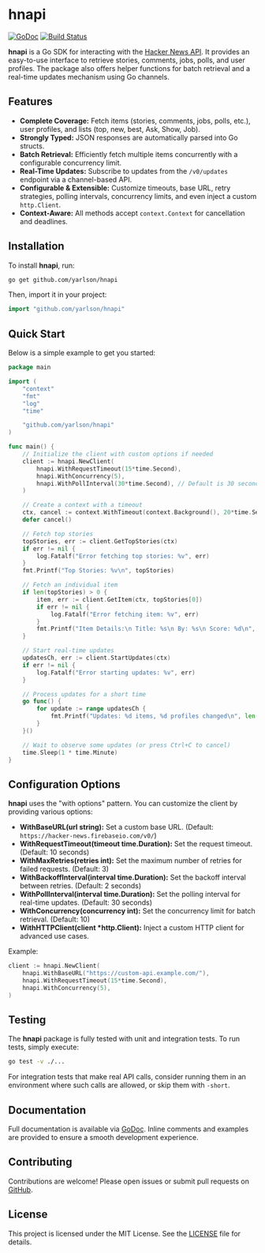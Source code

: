 # hnapi

[![GoDoc](https://godoc.org/github.com/yarlson/hnapi?status.svg)](https://godoc.org/github.com/yarlson/hnapi)
[![Build Status](https://travis-ci.org/yarlson/hnapi.svg?branch=master)](https://travis-ci.org/yarlson/hnapi)

**hnapi** is a Go SDK for interacting with the [Hacker News API](https://github.com/HackerNews/API). It provides an easy-to-use interface to retrieve stories, comments, jobs, polls, and user profiles. The package also offers helper functions for batch retrieval and a real-time updates mechanism using Go channels.

## Features

- **Complete Coverage:** Fetch items (stories, comments, jobs, polls, etc.), user profiles, and lists (top, new, best, Ask, Show, Job).
- **Strongly Typed:** JSON responses are automatically parsed into Go structs.
- **Batch Retrieval:** Efficiently fetch multiple items concurrently with a configurable concurrency limit.
- **Real-Time Updates:** Subscribe to updates from the `/v0/updates` endpoint via a channel-based API.
- **Configurable & Extensible:** Customize timeouts, base URL, retry strategies, polling intervals, concurrency limits, and even inject a custom `http.Client`.
- **Context-Aware:** All methods accept `context.Context` for cancellation and deadlines.

## Installation

To install **hnapi**, run:

```bash
go get github.com/yarlson/hnapi
```

Then, import it in your project:

```go
import "github.com/yarlson/hnapi"
```

## Quick Start

Below is a simple example to get you started:

```go
package main

import (
	"context"
	"fmt"
	"log"
	"time"

	"github.com/yarlson/hnapi"
)

func main() {
	// Initialize the client with custom options if needed
	client := hnapi.NewClient(
		hnapi.WithRequestTimeout(15*time.Second),
		hnapi.WithConcurrency(5),
		hnapi.WithPollInterval(30*time.Second), // Default is 30 seconds
	)

	// Create a context with a timeout
	ctx, cancel := context.WithTimeout(context.Background(), 20*time.Second)
	defer cancel()

	// Fetch top stories
	topStories, err := client.GetTopStories(ctx)
	if err != nil {
		log.Fatalf("Error fetching top stories: %v", err)
	}
	fmt.Printf("Top Stories: %v\n", topStories)

	// Fetch an individual item
	if len(topStories) > 0 {
		item, err := client.GetItem(ctx, topStories[0])
		if err != nil {
			log.Fatalf("Error fetching item: %v", err)
		}
		fmt.Printf("Item Details:\n Title: %s\n By: %s\n Score: %d\n", item.Title, item.By, item.Score)
	}

	// Start real-time updates
	updatesCh, err := client.StartUpdates(ctx)
	if err != nil {
		log.Fatalf("Error starting updates: %v", err)
	}

	// Process updates for a short time
	go func() {
		for update := range updatesCh {
			fmt.Printf("Updates: %d items, %d profiles changed\n", len(update.Items), len(update.Profiles))
		}
	}()

	// Wait to observe some updates (or press Ctrl+C to cancel)
	time.Sleep(1 * time.Minute)
}
```

## Configuration Options

**hnapi** uses the "with options" pattern. You can customize the client by providing various options:

- **WithBaseURL(url string):** Set a custom base URL. (Default: `https://hacker-news.firebaseio.com/v0/`)
- **WithRequestTimeout(timeout time.Duration):** Set the request timeout. (Default: 10 seconds)
- **WithMaxRetries(retries int):** Set the maximum number of retries for failed requests. (Default: 3)
- **WithBackoffInterval(interval time.Duration):** Set the backoff interval between retries. (Default: 2 seconds)
- **WithPollInterval(interval time.Duration):** Set the polling interval for real-time updates. (Default: 30 seconds)
- **WithConcurrency(concurrency int):** Set the concurrency limit for batch retrieval. (Default: 10)
- **WithHTTPClient(client \*http.Client):** Inject a custom HTTP client for advanced use cases.

Example:

```go
client := hnapi.NewClient(
	hnapi.WithBaseURL("https://custom-api.example.com/"),
	hnapi.WithRequestTimeout(15*time.Second),
	hnapi.WithConcurrency(5),
)
```

## Testing

The **hnapi** package is fully tested with unit and integration tests. To run tests, simply execute:

```bash
go test -v ./...
```

For integration tests that make real API calls, consider running them in an environment where such calls are allowed, or skip them with `-short`.

## Documentation

Full documentation is available via [GoDoc](https://godoc.org/github.com/yarlson/hnapi). Inline comments and examples are provided to ensure a smooth development experience.

## Contributing

Contributions are welcome! Please open issues or submit pull requests on [GitHub](https://github.com/yarlson/hnapi).

## License

This project is licensed under the MIT License. See the [LICENSE](LICENSE) file for details.
